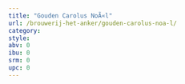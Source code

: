 ```yaml
---
title: "Gouden Carolus NoÃ«l"
url: /brouwerij-het-anker/gouden-carolus-noa-l/
category: 
style: 
abv: 0
ibu: 0
srm: 0
upc: 0
---
```


